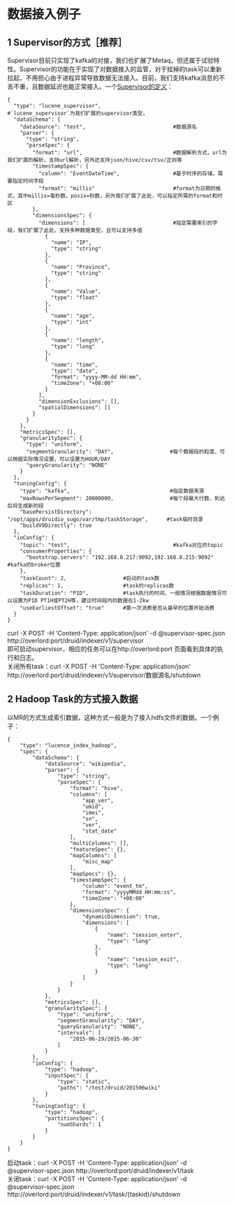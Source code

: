 数据接入例子
=================================

## 1 Supervisor的方式［推荐］  

Supervisor目前只实现了kafka的对接，我们也扩展了Metaq，但还属于试验特性。Supervisor的功能在于实现了对数据接入的监管，对于挂掉的task可以重新拉起，不用担心由于进程异常导致数据无法接入。目前，我们支持kafka消息的不丢不重，且数据延迟也能正常接入。一个[Supervisor的定义](lucene_supervisor.json)：  
```
{
  "type": "lucene_supervisor",                       #`lucene_supervisor`为我们扩展的supervisor类型，
  "dataSchema": {
    "dataSource": "test",                            #数据源名
    "parser": {
      "type": "string",                              
      "parseSpec": {
        "format": "url",                             #数据解析方式，url为我们扩展的解析，支持url解析，另外还支持json/hive/csv/tsv/正则等
        "timestampSpec": {
          "column": "EventDateTime",                 #基于时序的存储，需要指定时间字段
          "format": "millis"                         #format为日期的格式，其中millis=毫秒数，posix=秒数，另外我们扩展了此处，可以指定所需的format和时区
        },
        "dimensionsSpec": {
          "dimensions": [                            #指定需要索引的字段，我们扩展了此处，支持多种数据类型，且可以支持多值
            {
              "name": "IP",
              "type": "string"
            },
            {
              "name": "Province",
              "type": "string"
            },
            {
              "name": "Value",
              "type": "float"
            },
            {
              "name": "age",
              "type": "int"
            },
            {
              "name": "length",
              "type": "long"
            },
            {
              "name": "time",
              "type": "date",
              "format": "yyyy-MM-dd HH:mm",
              "timeZone": "+08:00"
            }
          ],
          "dimensionExclusions": [],
          "spatialDimensions": []
        }
      }
    },
    "metricsSpec": [],
    "granularitySpec": {
      "type": "uniform",
      "segmentGranularity": "DAY",                  #每个数据段的粒度，可以根据实际情况设置，可以设置为HOUR/DAY
      "queryGranularity": "NONE"
    }
  },
  "tuningConfig": {
    "type": "kafka",                                #指定数据来源
    "maxRowsPerSegment": 20000000,                  #每个段最大行数，到达后将生成新的段
    "basePersistDirectory": "/opt/apps/druidio_sugo/var/tmp/taskStorage",      #task临时目录
    "buildV9Directly": true
  },
  "ioConfig": {
    "topic": "test",                                 #kafka对应的topic
    "consumerProperties": {
      "bootstrap.servers": "192.168.0.217:9092,192.168.0.215:9092"     #kafka的broker位置
    },
    "taskCount": 2,                  #启动的task数
    "replicas": 1,                   #task的replicas数
    "taskDuration": "P1D",           #task执行的时间，一般情况根据数据情况可以设置为P1D PT1H或PT2H等，建议时间段内的数据在1-2kw
    "useEarliestOffset": "true"      #第一次消费是否从最早的位置开始消费
  }
}

```
curl -X POST -H 'Content-Type: application/json' -d @supervisor-spec.json http://overlord:port/druid/indexer/v1/supervisor  
即可启动supervisor，相应的任务可以在http://overlord:port 页面看到具体的执行和日志。  
关闭所有task：curl -X POST -H 'Content-Type: application/json' http://overlord:port/druid/indexer/v1/supervisor/数据源名/shutdown

## 2 Hadoop Task的方式接入数据  

以MR的方式生成索引数据，这种方式一般是为了接入hdfs文件的数据。一个例子：  

```
{
    "type": "lucence_index_hadoop",
    "spec": {
        "dataSchema": {
            "dataSource": "wikipedia",
            "parser": {
                "type": "string",
                "parseSpec": {
                    "format": "hive",
                    "columns": [
                        "app_ver",
                        "umid",
                        "imei",
                        "sn",
                        "ver",
                        "stat_date"
                    ],
                    "multiColumns": [],
                    "featureSpec": {},
                    "mapColumns": [
                        "misc_map"
                    ],
                    "mapSpecs": {},
                    "timestampSpec": {
                        "column": "event_tm",
                        "format": "yyyyMMdd HH:mm:ss",
                        "timeZone": "+08:00"
                    },
                    "dimensionsSpec": {
                        "dynamicDimension": true,
                        "dimensions": [
                            {
                                "name": "session_enter",
                                "type": "long"
                            },
                            {
                                "name": "session_exit",
                                "type": "long"
                            }
                        ]
                    }
                }
            },
            "metricsSpec": [],
            "granularitySpec": {
                "type": "uniform",
                "segmentGranularity": "DAY",
                "queryGranularity": "NONE",
                "intervals": [
                    "2015-06-29/2015-06-30"
                ]
            }
        },
        "ioConfig": {
            "type": "hadoop",
            "inputSpec": {
                "type": "static",
                "paths": "/test/druid/201506wiki"
            }
        },
        "tuningConfig": {
            "type": "hadoop",
            "partitionsSpec": {
                "numShards": 1
            }
        }
    }
}
```  
启动task：curl -X POST -H 'Content-Type: application/json' -d @supervisor-spec.json http://overlord:port/druid/indexer/v1/task   
关闭task：curl -X POST -H 'Content-Type: application/json' -d @supervisor-spec.json http://overlord:port/druid/indexer/v1/task/{taskid}/shutdown   

